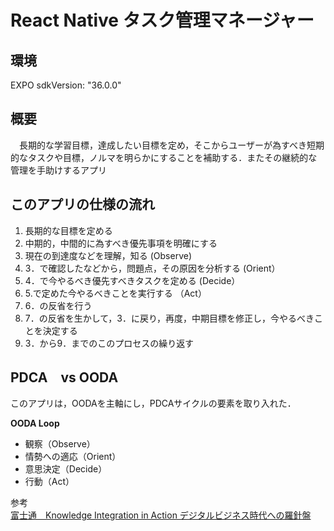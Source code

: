# React Native タスク管理マネージャー

## 環境
EXPO  sdkVersion: "36.0.0"

## 概要  
　長期的な学習目標，達成したい目標を定め，そこからユーザーが為すべき短期的なタスクや目標，ノルマを明らかにすることを補助する．またその継続的な管理を手助けするアプリ  
  
## このアプリの仕様の流れ  
 1. 長期的な目標を定める  
 2. 中期的，中間的に為すべき優先事項を明確にする  
 3. 現在の到達度などを理解，知る  (Observe)  
 4. 3．で確認したなどから，問題点，その原因を分析する (Orient）  
 5. 4．で今やるべき優先すべきタスクを定める  (Decide） 
 6. 5.で定めた今やるべきことを実行する （Act）  
 7. 6．の反省を行う  
 8. 7．の反省を生かして，3．に戻り，再度，中期目標を修正し，今やるべきことを決定する  
 9. 3．から9．までのこのプロセスの繰り返す  
  

## PDCA　vs OODA  
  このアプリは，OODAを主軸にし，PDCAサイクルの要素を取り入れた．

**OODA Loop**  
 - 観察（Observe）  
 - 情勢への適応（Orient）  
 - 意思決定（Decide）  
 - 行動（Act） 
 
参考  
[富士通　Knowledge Integration in Action デジタルビジネス時代への羅針盤](https://www.google.com/url?sa=t&rct=j&q=&esrc=s&source=web&cd=9&cad=rja&uact=8&ved=2ahUKEwiOv_6HrpDpAhXMA4gKHVW2BM0QFjAIegQIChAB&url=https%3A%2F%2Fwww.fujitsu.com%2Fjp%2Fdocuments%2Fservices%2Fknowledge-integration%2Fknowledge_integration_mook.pdf&usg=AOvVaw0nWP_fIoP--J8_st457P1l)

